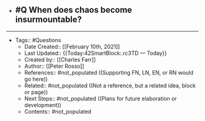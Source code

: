 - #Q When does chaos become insurmountable?
    - 
- ---
- Tags:: #Questions
    - Date Created:: [[February 10th, 2021]]
    - Last Updated:: {{Today:42SmartBlock:.rc3TD — Today}}
    - Created by:: [[Charles Farr]]
    - Author:: [[Peter Rosso]]
    - References:: #not_populated ((Supporting FN, LN, EN, or RN would go here))
    - Related:: #not_populated ((Not a reference, but a related idea, block or page))
    - Next Steps:: #not_populated ((Plans for future elaboration or development))
    - Contents:: #not_populated
